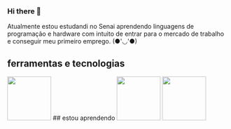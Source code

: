 ### Hi there 👋

<!--
**Nikolls06/Nikolls06** is a ✨ _special_ ✨ repository because its `README.md` (this file) appears on your GitHub profile.

Here are some ideas to get you started:

- 🔭 I’m currently working on ...
- 🌱 I’m currently learning ...
- 👯 I’m looking to collaborate on ...
- 🤔 I’m looking for help with ...
- 💬 Ask me about ...
- 📫 How to reach me: ...
- 😄 Pronouns: ...
- ⚡ Fun fact: ...
-->
Atualmente estou estudandi no Senai
aprendendo linguagens de programação e hardware
com intuito de entrar para o mercado de trabalho e conseguir meu primeiro emprego.
(●'◡'●)
##  ferramentas  e tecnologias
<img src="https://cdn.jsdelivr.net/gh/devicons/devicon/icons/github/github-original.svg" width="100" height="100"/>
## estou  aprendendo 

<img src="https://cdn.jsdelivr.net/gh/devicons/devicon/icons/html5/html5-original-wordmark.svg" width="100" height="100"/>
<img src="https://cdn.jsdelivr.net/gh/devicons/devicon/icons/css3/css3-original-wordmark.svg" width="100"6 height="100"/>
